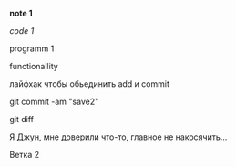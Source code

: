 **note 1**

*code 1*

programm 1

functionallity

лайфхак чтобы обьединить add и commit 

git commit -am "save2"

git diff

Я Джун, мне доверили что-то, главное не накосячить...

Ветка 2 